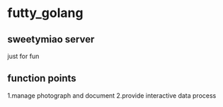 # futty_golang

## sweetymiao server
just for fun 

## function points 
1.manage photograph and document 
2.provide interactive data process
